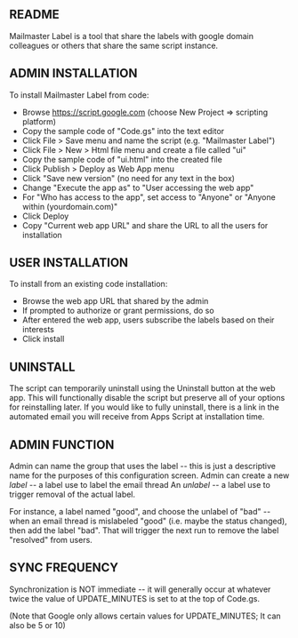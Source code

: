 README
------

Mailmaster Label is a tool that share the labels with google domain colleagues or others that share the same script instance.

ADMIN INSTALLATION
-----------------
To install Mailmaster Label from code:

 * Browse https://script.google.com (choose New Project => scripting platform)
 * Copy the sample code of "Code.gs" into the text editor
 * Click File > Save menu and name the script (e.g. "Mailmaster Label")
 * Click File > New > Html file menu and create a file called "ui"
 * Copy the sample code of "ui.html" into the created file
 * Click Publish > Deploy as Web App menu
 * Click "Save new version" (no need for any text in the box)
 * Change "Execute the app as" to "User accessing the web app"
 * For "Who has access to the app", set access to "Anyone" or "Anyone within (yourdomain.com)"
 * Click Deploy
 * Copy "Current web app URL" and share the URL to all the users for installation
 

USER INSTALLATION
----------------------
To install from an existing code installation:

 * Browse the web app URL that shared by the admin
 * If prompted to authorize or grant permissions, do so 
 * After entered the web app, users subscribe the labels based on their interests
 * Click install


UNINSTALL
---------
The script can temporarily uninstall using the Uninstall button at the web app.
This will functionally disable the script but preserve all of your options
for reinstalling later. If you would like to fully uninstall,
there is a link in the automated email you will receive from Apps Script
at installation time.


ADMIN FUNCTION
--------------
Admin can name the group that uses the label -- this is just a descriptive name 
for the purposes of this configuration screen. 
Admin can create a new *label* -- a label use to label the email thread
An *unlabel* -- a label use to trigger removal of the actual label.

For instance, a label named "good", and choose
the unlabel of "bad" -- when an email thread is mislabeled
"good" (i.e. maybe the status changed), then add the label
"bad". That will trigger the next run to remove the label
"resolved" from users.


SYNC FREQUENCY
--------------

Synchronization is NOT immediate -- it will generally occur at
whatever twice the value of UPDATE_MINUTES is set to at the top of
Code.gs.

(Note that Google only allows certain values for UPDATE_MINUTES;
 It can also be 5 or 10)


